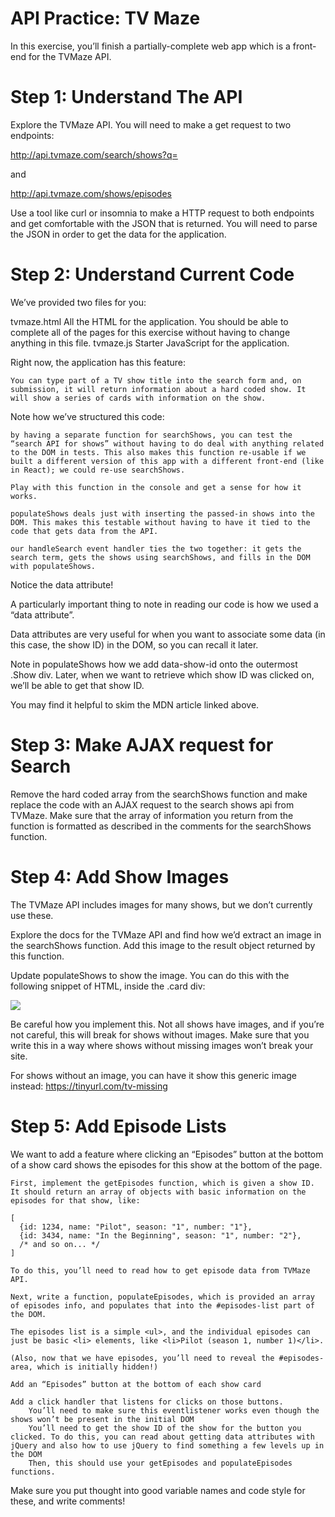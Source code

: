 # API Practice: TV Maze

In this exercise, you’ll finish a partially-complete web app which is a front-end for the TVMaze API.

# Step 1: Understand The API

Explore the TVMaze API. You will need to make a get request to two endpoints:

http://api.tvmaze.com/search/shows?q=

and

http://api.tvmaze.com/shows/episodes

Use a tool like curl or insomnia to make a HTTP request to both endpoints and get comfortable with the JSON that is returned. You will need to parse the JSON in order to get the data for the application.

# Step 2: Understand Current Code

We’ve provided two files for you:

tvmaze.html
    All the HTML for the application. You should be able to complete all of the pages for this exercise without having to change anything in this file.
tvmaze.js
    Starter JavaScript for the application.

Right now, the application has this feature:

    You can type part of a TV show title into the search form and, on submission, it will return information about a hard coded show. It will show a series of cards with information on the show.

Note how we’ve structured this code:

    by having a separate function for searchShows, you can test the “search API for shows” without having to do deal with anything related to the DOM in tests. This also makes this function re-usable if we built a different version of this app with a different front-end (like in React); we could re-use searchShows.

    Play with this function in the console and get a sense for how it works.

    populateShows deals just with inserting the passed-in shows into the DOM. This makes this testable without having to have it tied to the code that gets data from the API.

    our handleSearch event handler ties the two together: it gets the search term, gets the shows using searchShows, and fills in the DOM with populateShows.

Notice the data attribute!

A particularly important thing to note in reading our code is how we used a “data attribute”.

Data attributes are very useful for when you want to associate some data (in this case, the show ID) in the DOM, so you can recall it later.

Note in populateShows how we add data-show-id onto the outermost .Show div. Later, when we want to retrieve which show ID was clicked on, we’ll be able to get that show ID.

You may find it helpful to skim the MDN article linked above.

# Step 3: Make AJAX request for Search

Remove the hard coded array from the searchShows function and make replace the code with an AJAX request to the search shows api from TVMaze. Make sure that the array of information you return from the function is formatted as described in the comments for the searchShows function.

# Step 4: Add Show Images

The TVMaze API includes images for many shows, but we don’t currently use these.

Explore the docs for the TVMaze API and find how we’d extract an image in the searchShows function. Add this image to the result object returned by this function.

Update populateShows to show the image. You can do this with the following snippet of HTML, inside the .card div:

<img class="card-img-top" src="/path/to/image">

Be careful how you implement this. Not all shows have images, and if you’re not careful, this will break for shows without images. Make sure that you write this in a way where shows without missing images won’t break your site.

For shows without an image, you can have it show this generic image instead: https://tinyurl.com/tv-missing

# Step 5: Add Episode Lists

We want to add a feature where clicking an “Episodes” button at the bottom of a show card shows the episodes for this show at the bottom of the page.

    First, implement the getEpisodes function, which is given a show ID. It should return an array of objects with basic information on the episodes for that show, like:

    [
      {id: 1234, name: "Pilot", season: "1", number: "1"},
      {id: 3434, name: "In the Beginning", season: "1", number: "2"},
      /* and so on... */
    ]

    To do this, you’ll need to read how to get episode data from TVMaze API.

    Next, write a function, populateEpisodes, which is provided an array of episodes info, and populates that into the #episodes-list part of the DOM.

    The episodes list is a simple <ul>, and the individual episodes can just be basic <li> elements, like <li>Pilot (season 1, number 1)</li>.

    (Also, now that we have episodes, you’ll need to reveal the #episodes-area, which is initially hidden!)

    Add an “Episodes” button at the bottom of each show card

    Add a click handler that listens for clicks on those buttons.
        You’ll need to make sure this eventlistener works even though the shows won’t be present in the initial DOM
        You’ll need to get the show ID of the show for the button you clicked. To do this, you can read about getting data attributes with jQuery and also how to use jQuery to find something a few levels up in the DOM
        Then, this should use your getEpisodes and populateEpisodes functions.

Make sure you put thought into good variable names and code style for these, and write comments!
